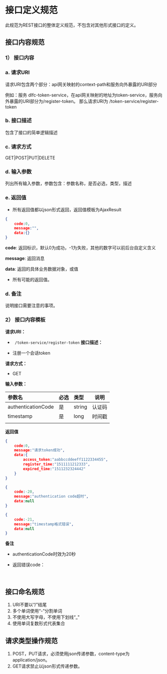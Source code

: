 # 接口定义规范

此规范为REST接口的整体定义规范，不包含对其他形式接口的定义。



## 接口内容规范

### 1） 接口内容

### **a. 请求URI**

请求URI包含两个部分：api网关映射的context-path和服务向外暴露的URI部分

例如：服务 dlfc-token-service，在api网关映射的地址为token-service，服务向外暴露的URI部分为/register-token。 那么请求URI为 /token-service/register-token

### **b. 接口描述**

包含了接口的简单逻辑描述

### **c. 请求方式**

GET|POST|PUT|DELETE

### **d. 输入参数**

列出所有输入参数，参数包含：参数名称，是否必选，类型，描述

### **e. 返回值**

- 所有返回值都以json形式返回，返回值模板为AjaxResult

```json
{
    code:0,
    message:"",
    data:{}
}
```

**code**: 返回标识，默认0为成功，-1为失败，其他的数字可以前后台自定义含义

**message**: 返回消息

**data**: 返回的具体业务数据对象，或值



- 所有可能的返回值。



### **d. 备注**

说明接口需要注意的事项。



### 2） 接口内容模板

**请求URI：** 
- ` /token-service/register-token`
**接口描述：** 

- 注册一个会话token

**请求方式：**
- GET 

**输入参数：** 

| 参数名             | 必选 | 类型   | 说明   |
| :----------------- | :--- | :----- | ------ |
| authenticationCode | 是   | string | 认证码 |
| timestamp          | 是   | long   | 时间戳 |
|                    |      |        |        |

 **返回值**

```json
{
    code:0,
    message:"请求token成功",
    data:{
        access_token:"aabbccddeeff1122334455",
        register_time:"1511111212333",
        expired_time:"1511232324442"
    }
}
```

```json
{
    code:-20,
    message:"authentication code超时",
    data:null
}
```

```json
{
    code:-21,
    message:"timestamp格式错误",
    data:null
}
```

 **备注** 

- authenticationCode时效为20秒

- 返回错误code：

  ​


## 接口命名规范

1. URI不要以“/”结尾
2. 多个单词使用“-”分割单词
3. 不使用大写字母，不使用下划线“_"
4. 使用单词复数形式代表集合



## 请求类型操作规范

1. POST，PUT请求，必须使用json传递参数，content-type为application/json。
2. GET请求禁止以json形式传递参数。
